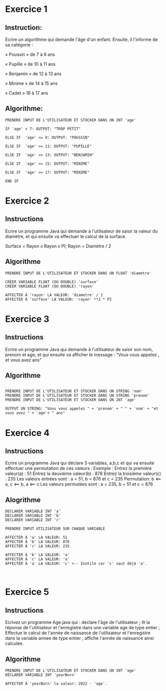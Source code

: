 # Exercice 1

## Instruction:

Ecrire un algorithme qui demande l'âge d'un enfant.
Ensuite, il l'informe de sa catégorie :

« Poussin » de 7 à 9 ans

« Pupille » de 10 à 11 ans

« Benjamin » de 12 à 13 ans

« Minime » de 14 à 15 ans

« Cadet » 16 à 17 ans

## Algorithme:

```
PRENDRE INPUT DE L'UTILISATEUR ET STOCKER DANS UN INT 'age'

IF 'age' < 7: OUTPUT: "TROP PETIT"

ELSE IF  'age' <= 9: OUTPUT: "POUSSIN"

ELSE IF  'age' <= 11: OUTPUT: "PUPILLE"

ELSE IF  'age' <= 13: OUTPUT: "BENJAMIN"

ELSE IF  'age' <= 15: OUTPUT: "MINIME"

ELSE IF  'age' <= 17: OUTPUT: "MINIME"

END IF
```

# Exercice 2

## Instructions

Ecrire un programme Java qui demande à l'utilisateur de saisir la valeur du diamètre, et qui ensuite va effectuer le calcul de la surface.

Surface = Rayon x Rayon x PI;
Rayon = Diamètre / 2

## Algorithme

```
PRENDRE INPUT DE L'UTILISATEUR ET STOCKER DANS UN FLOAT 'diametre'

CRÉER VARIABLE FLOAT (OU DOUBLE) 'surface'
CRÉER VARIABLE FLOAT (OU DOUBLE) 'rayon'

AFFECTER À 'rayon' LA VALEUR: 'diametre' / 2
AFFECTER À 'surface' LA VALEUR: 'rayon' **2 * PI

```

# Exercice 3

## Instructions

Ecrire un programme Java qui demande à l'utilisateur de saisir son nom,
prenom et age, et qui ensuite va afficher le message :
"Vous vous appelez <prenom> <nom>, et vous avez <age> ans"

## Algorithme

```

PRENDRE INPUT DE L'UTILISATEUR ET STOCKER DANS UN STRING 'nom'
PRENDRE INPUT DE L'UTILISATEUR ET STOCKER DANS UN STRING 'prenom'
PRENDRE INPUT DE L'UTILISATEUR ET STOCKER DANS UN INT 'age'

OUTPUT UN STRING: "Vous vous appelez " + 'prenom' + " " + 'nom' + "et vous avez " + 'age'+ " ans"
```


# Exercice 4 

## Instructions

Ecrire un programme Java qui déclare 3 variables, a,b,c et qui va ensuite effectuer une permutation de ces valeurs :
Exemple :
Entrez la première valeur(a) : 51
Entrez la deuxième valeur(b) : 876
Entrez la troisième valeur(c) : 235
Les valeurs entrées sont : a = 51, b = 876 et c = 235
Permutation: b <== a, c <== b, a <== c
Les valeurs permutées sont : a = 235, b = 51 et c = 876

## Alogrithme

```
DECLARER VARIABLE INT 'a'
DECLARER VARIABLE INT 'b'
DECLARER VARIABLE INT 'c'

PRENDRE INPUT UTILISATEUR SUR CHAQUE VARIABLE

AFFECTER À 'a' LA VALEUR: 51
AFFECTER À 'b' LA VALEUR: 876
AFFECTER À 'c' LA VALEUR: 235

AFFECTER À 'b' LA VALEUR: 'a'
AFFECTER À 'c' LA VALEUR: 'a'
AFFECTER À 'a' LA VALEUR: 'c' <-- Inutile car 'c' vaut déjà 'a'.



```


# Exercice 5

## Instructions


Ecrivez un programme Age.java qui :
declare l'âge de l'utilisateur ;
lit la réponse de l'utilisateur et l'enregistre dans une variable age de type entier ;
Effectue le calcul de l'année de naissance de l'utilisateur et l'enregistre dans la variable annee de type entier ;
affiche l'année de naissance ainsi calculée.

## Algorithme

```
PRENDRE INPUT DE L'UTILISATEUR ET STOCKER DANS UN INT 'age'
DÉCLARER VARIABLE INT 'yearBorn'

AFFECTER À 'yearBorn' la valeur: 2022 - 'age'.
```